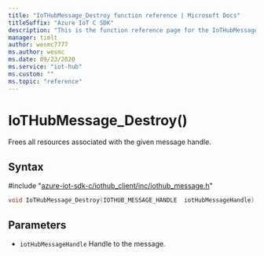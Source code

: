 ```yaml
---                             
title: "IoTHubMessage_Destroy function reference | Microsoft Docs" 
titleSuffix: "Azure IoT C SDK"            
description: "This is the function reference page for the IoTHubMessage_Destroy() function in the Azure IoT C SDK. This SDK is used with Azure IoT Hub and Azure IoT Hub Device Provisioning Service"            
manager: timlt                 
author: wesmc7777              
ms.author: wesmc               
ms.date: 09/23/2020                    
ms.service: "iot-hub"             
ms.custom: ""                
ms.topic: "reference"        
---                            
```


# IoTHubMessage_Destroy()

Frees all resources associated with the given message handle.

## Syntax

\#include "[azure-iot-sdk-c/iothub_client/inc/iothub_message.h](../iothub-message-h.md)"  
```C
void IoTHubMessage_Destroy(IOTHUB_MESSAGE_HANDLE  iotHubMessageHandle);
```

## Parameters
* `iotHubMessageHandle` Handle to the message.

